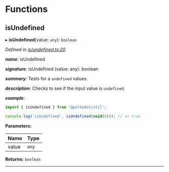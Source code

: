

# Functions

<a id="isundefined"></a>

##  isUndefined

▸ **isUndefined**(value: *`any`*): `boolean`

*Defined in [is/undefined.ts:20](https://github.com/polkadot-js/common/blob/e3b45e7/packages/util/src/is/undefined.ts#L20)*

*__name__*: isUndefined

*__signature__*: isUndefined (value: any): boolean

*__summary__*: Tests for a `undefined` values.

*__description__*: Checks to see if the input value is `undefined`.

*__example__*:   

```javascript
import { isUndefined } from '@polkadot/util';

console.log('isUndefined', isUndefined(void(0))); // => true
```

**Parameters:**

| Name | Type |
| ------ | ------ |
| value | `any` |

**Returns:** `boolean`

___

